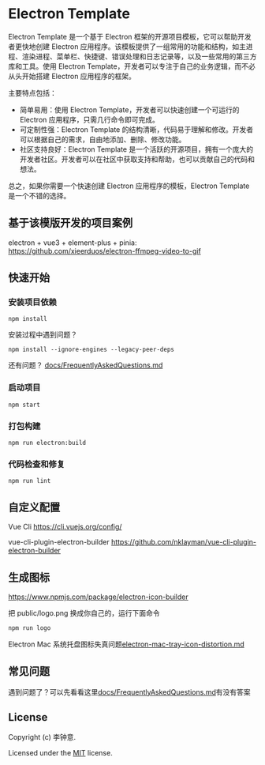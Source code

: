 # Electron Template

Electron Template 是一个基于 Electron 框架的开源项目模板，它可以帮助开发者更快地创建 Electron 应用程序。该模板提供了一组常用的功能和结构，如主进程、渲染进程、菜单栏、快捷键、错误处理和日志记录等，以及一些常用的第三方库和工具。使用 Electron Template，开发者可以专注于自己的业务逻辑，而不必从头开始搭建 Electron 应用程序的框架。

主要特点包括：

- 简单易用：使用 Electron Template，开发者可以快速创建一个可运行的 Electron 应用程序，只需几行命令即可完成。
- 可定制性强：Electron Template 的结构清晰，代码易于理解和修改。开发者可以根据自己的需求，自由地添加、删除、修改功能。
- 社区支持良好：Electron Template 是一个活跃的开源项目，拥有一个庞大的开发者社区。开发者可以在社区中获取支持和帮助，也可以贡献自己的代码和想法。

总之，如果你需要一个快速创建 Electron 应用程序的模板，Electron Template 是一个不错的选择。

## 基于该模版开发的项目案例

electron + vue3 + element-plus + pinia: https://github.com/xieerduos/electron-ffmpeg-video-to-gif

## 快速开始

### 安装项目依赖

```
npm install
```

安装过程中遇到问题？

```
npm install --ignore-engines --legacy-peer-deps
```

还有问题？ [docs/FrequentlyAskedQuestions.md](docs/FrequentlyAskedQuestions.md)

### 启动项目

```
npm start
```

### 打包构建

```
npm run electron:build
```

### 代码检查和修复

```
npm run lint
```

## 自定义配置

Vue Cli https://cli.vuejs.org/config/

vue-cli-plugin-electron-builder https://github.com/nklayman/vue-cli-plugin-electron-builder

## 生成图标

https://www.npmjs.com/package/electron-icon-builder

把 public/logo.png 换成你自己的，运行下面命令

```bash
npm run logo
```

Electron Mac 系统托盘图标失真问题[electron-mac-tray-icon-distortion.md](docs/electron-mac-tray-icon-distortion.md)

## 常见问题

遇到问题了？可以先看看这里[docs/FrequentlyAskedQuestions.md](docs/FrequentlyAskedQuestions.md)有没有答案

## License

Copyright (c) 李钟意.

Licensed under the [MIT](LICENSE.txt) license.
